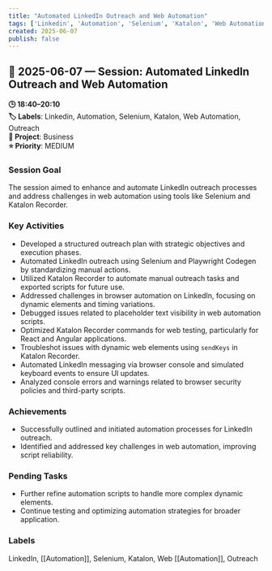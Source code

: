 ```yaml
---
title: "Automated LinkedIn Outreach and Web Automation"
tags: ['Linkedin', 'Automation', 'Selenium', 'Katalon', 'Web Automation', 'Outreach']
created: 2025-06-07
publish: false
---
```


## 📅 2025-06-07 — Session: Automated LinkedIn Outreach and Web Automation

**🕒 18:40–20:10**  
**🏷️ Labels**: Linkedin, Automation, Selenium, Katalon, Web Automation, Outreach  
**📂 Project**: Business  
**⭐ Priority**: MEDIUM  


### Session Goal
The session aimed to enhance and automate LinkedIn outreach processes and address challenges in web automation using tools like Selenium and Katalon Recorder.

### Key Activities
- Developed a structured outreach plan with strategic objectives and execution phases.
- Automated LinkedIn outreach using Selenium and Playwright Codegen by standardizing manual actions.
- Utilized Katalon Recorder to automate manual outreach tasks and exported scripts for future use.
- Addressed challenges in browser automation on LinkedIn, focusing on dynamic elements and timing variations.
- Debugged issues related to placeholder text visibility in web automation scripts.
- Optimized Katalon Recorder commands for web testing, particularly for React and Angular applications.
- Troubleshot issues with dynamic web elements using `sendKeys` in Katalon Recorder.
- Automated LinkedIn messaging via browser console and simulated keyboard events to ensure UI updates.
- Analyzed console errors and warnings related to browser security policies and third-party scripts.

### Achievements
- Successfully outlined and initiated automation processes for LinkedIn outreach.
- Identified and addressed key challenges in web automation, improving script reliability.

### Pending Tasks
- Further refine automation scripts to handle more complex dynamic elements.
- Continue testing and optimizing automation strategies for broader application.

### Labels
LinkedIn, [[Automation]], Selenium, Katalon, Web [[Automation]], Outreach
